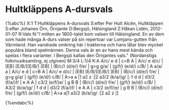 # Hultkläppens A-dursvals

{%abc%}
X:1
T:Hultkläppens A-dursvals
S:efter Per Hult Alcén, Hultkläppen
S:efter Johanes Örn, Örnjante
O:Bergsjö, Hälsingland
Z:Håkan Lidén, 2012-01-07
R:Vals
N:"I mitten av 1800-talet kom valsen till Hälsingland. En av dem som hade många A-durs valser på sin repertoar var Lomjans-gutten från Värmland. Han vandrade omkring här i trakterna och hans låtar blev mycket populära bland spelmännen. Denna vals är en av hans mest kända och spelas i flera varianter. I Bergsjö kallas den Örnjantes vals." (Nordanstigs folkmusiksamling, ej utgiven)
M:3/4
L:1/4
K:A
 A/c/ e d | c>B A | A/c/ e d/c/ | [EB] [E/B/][E/B/] [EB] | (B/c/) (d/e/) f/e/ |
g>g g/a/ | (g/f/) (e/d/) c/B/ | A a/a/ a | A/c/ e d | c>B A | A/c/ e d/c/ |
[EB] [E/B/][E/B/] [EB] | (B/c/) (d/e/) f/e/ | g>g g/a/ | (g/f/) (e/d/) c/B/ | 
A>a a |1 a2 z :|2 a3/2 (b/a/)g/ |: f d d | d3/2 (f/a/)f/ | e A A | 
c3/2 (e/f/)e/ | g B B | (B/c/) (d/e/) f/e/ | (g/f/) (e/d/) c/B/ | A3/2 (b/a/)g/ |
f d d | d3/2 (f/a/)f/ | e A A | c3/2 (e/f/)e/ | g B B | 
(B/c/) (d/e/) f/e/ | (g/f/) (e/d/) c/B/ | A>a a|1 a3/2 (b/a/)g/ :|2 a2 z |]

{%endabc%}

